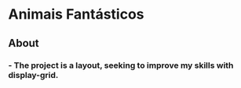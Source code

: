 # Animais Fantásticos

## About

### - The project is a layout, seeking to improve my skills with display-grid.
